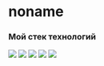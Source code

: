 # noname

### Мой стек технологий 

<img src="https://img.shields.io/badge/PHP-pink?style=for-the-badge&logo=php&logoColor=black"/>

<img src="https://img.shields.io/badge/HTML5-FAAC58?style=for-the-badge&logo=HTML5&logoColor=blue"/>

<img src="https://img.shields.io/badge/CSS-CED8F6?style=for-the-badge&logo=CSS3&logoColor=08298A"/>

<img src="https://img.shields.io/badge/JavaScript-F2F5A9?style=for-the-badge&logo=JavaScript&logoColor=B18904"/>

<img src="https://img.shields.io/badge/Python-380B61?style=for-the-badge&logo=Python&logoColor=E3CEF6"/>
